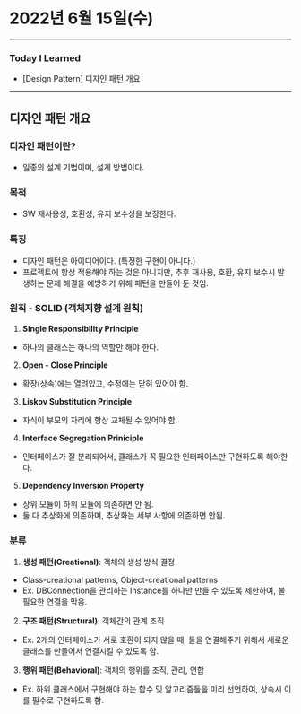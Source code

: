 # 2022년 6월 15일(수)

---

### Today I Learned

- [Design Pattern] 디자인 패턴 개요

---

## 디자인 패턴 개요

### 디자인 패턴이란?

- 일종의 설계 기법이며, 설계 방법이다.

### 목적

- SW 재사용성, 호환성, 유지 보수성을 보장한다.

### 특징

- 디자인 패턴은 아이디어이다. (특정한 구현이 아니다.)
- 프로젝트에 항상 적용해야 하는 것은 아니지만, 추후 재사용, 호환, 유지 보수시 발생하는 문제 해결을 예방하기 위해 패턴을 만들어 둔 것임.

### 원칙 - SOLID (객체지향 설계 원칙)

1. **Single Responsibility Principle** 

- 하나의 클래스는 하나의 역할만 해야 한다.

2. **Open - Close Principle** 

- 확장(상속)에는 열려있고, 수정에는 닫혀 있어야 함.

3. **Liskov Substitution Principle** 

- 자식이 부모의 자리에 항상 교체될 수 있어야 함.

4. **Interface Segregation Priniciple**

- 인터페이스가 잘 분리되어서, 클래스가 꼭 필요한 인터페이스만 구현하도록 해야한다.

5. **Dependency Inversion Property**

- 상위 모듈이 하위 모듈에 의존하면 안 됨.
- 둘 다 추상화에 의존하며, 추상화는 세부 사항에 의존하면 안됨.

### 분류

1. **생성 패턴(Creational)**: 객체의 생성 방식 결정

- Class-creational patterns, Object-creational patterns
- Ex. DBConnection을 관리하는 Instance를 하나만 만들 수 있도록 제한하여, 불필요한 연결을 막음. 

2. **구조 패턴(Structural)**: 객체간의 관계 조직

- Ex. 2개의 인터페이스가 서로 호환이 되지 않을 때, 둘을 연결해주기 위해서 새로운 클래스를 만들어서 연결시킬 수 있도록 함. 

3. **행위 패턴(Behavioral)**: 객체의 행위를 조직, 관리, 연합

- Ex. 하위 클래스에서 구현해야 하는 함수 및 알고리즘들을 미리 선언하여, 상속시 이를 필수로 구현하도록 함.



